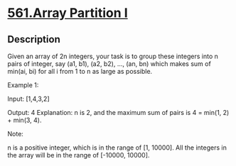 # [561.Array Partition I](https://leetcode.com/problems/array-partition-i/)
        
## Description
        

Given an array of 2n integers, your task is to group these integers into n pairs of integer, say (a1, b1), (a2, b2), ..., (an, bn) which makes sum of min(ai, bi) for all i from 1 to n as large as possible.


Example 1:

Input: [1,4,3,2]

Output: 4
Explanation: n is 2, and the maximum sum of pairs is 4 = min(1, 2) + min(3, 4).



Note:

n is a positive integer, which is in the range of [1, 10000].
All the integers in the array will be in the range of [-10000, 10000].

